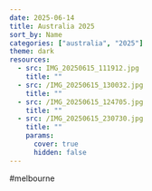 ```yaml
---
date: 2025-06-14
title: Australia 2025
sort_by: Name
categories: ["australia", "2025"]
theme: dark
resources:
  - src: IMG_20250615_111912.jpg
    title: ""
  - src: /IMG_20250615_130032.jpg
    title: ""
  - src: /IMG_20250615_124705.jpg
    title: ""
  - src: /IMG_20250615_230730.jpg
    title: ""
    params:
      cover: true
      hidden: false
---
```


#melbourne
